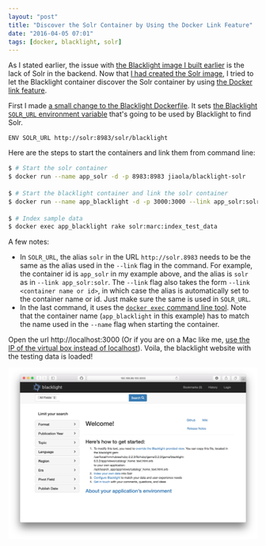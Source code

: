 ```yaml
---
layout: "post"
title: "Discover the Solr Container by Using the Docker Link Feature"
date: "2016-04-05 07:01"
tags: [docker, blacklight, solr]
---
```


As I stated earlier, the issue with [the Blacklight image I built earlier](http://wenku.ws/2016/03/22/create-a-docker-image-for-blacklight/) is the lack of Solr  in the backend. Now that [I had created the Solr image](http://wenku.ws/2016/03/27/build-a-blacklight-solr-docker-image/), I tried to let the Blacklight container discover the Solr container by using [the Docker link feature](https://docs.docker.com/engine/userguide/networking/default_network/dockerlinks/#connect-with-the-linking-system).

First I made [a small change to the Blacklight Dockerfile](https://github.com/jiaola/blacklight-docker/commit/c4792a93eaa24e4a9a862facf8bb1f58c66484a7#diff-9e9411e24c36b7e8c796ee9a4926ad0f). It sets [the Blacklight `SOLR_URL` environment variable](https://github.com/projectblacklight/blacklight/wiki/Solr-Configuration) that's going to be used by Blacklight to find Solr.

```
ENV SOLR_URL http://solr:8983/solr/blacklight
```

Here are the steps to start the containers and link them from command line:

<!-- more -->

```bash
$ # Start the solr container
$ docker run --name app_solr -d -p 8983:8983 jiaola/blacklight-solr

$ # Start the blacklight container and link the solr container
$ docker run --name app_blacklight -d -p 3000:3000 --link app_solr:solr jiaola/blacklight

$ # Index sample data
$ docker exec app_blacklight rake solr:marc:index_test_data
```

A few notes:

* In `SOLR_URL`, the alias `solr` in the URL `http://solr.8983` needs to be the same as the alias used in the `--link` flag in the command. For example, the container id is `app_solr` in my example above, and the alias is `solr` as in `--link app_solr:solr`. The `--link` flag also takes the form `--link <container name or id>`, in which case the alias is automatically set to the container name or id. Just make sure the same is used in `SOLR_URL`.
* In the last command, it uses the [`docker exec` command line tool](https://docs.docker.com/engine/reference/commandline/exec/). Note that the container name (`app_blacklight` in this example) has to match the name used in the `--name` flag when starting the container.

Open the url http://localhost:3000 (Or if you are on a Mac like me, [use the IP of the virtual box instead of localhost](http://wenku.ws/2016/03/21/run-a-simple-application-with-docker-on-osx/)). Voila, the blacklight website with the testing data is loaded!

![Blacklight default look](/public/img/screenshot_2016_04_05_01.png)
